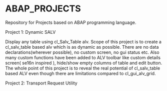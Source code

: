 # ABAP_PROJECTS
Repository for Projects based on ABAP programming language.

Project 1: Dynamic SALV

Display any table using cl_Salv_Table alv. Scope of this project is to create a cl_salv_table based alv which is
as dynamic as possible. There are no data declarations(wherever possible), no custom screen, no gui status etc.
Also many custom functions have been added to ALV toolbar like custom details screen( se16n inspired ), 
hide/show empty columns of table and edit button. The whole point of this project is to reveal the real potential of 
cl_salv_table based ALV even though there are limitations compared to cl_gui_alv_grid.

Project 2: Transport Request Utility
